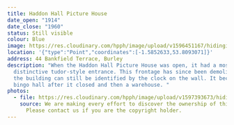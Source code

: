 ```yaml
---
title: Haddon Hall Picture House
date_open: "1914"
date_close: "1960"
status: Still visible
colour: Blue
image: https://res.cloudinary.com/hpph/image/upload/v1596451167/hidinginplainsight/haddonhallpicturehouse.svg
location: '{"type":"Point","coordinates":[-1.5852633,53.8093071]}'
address: 44 Bankfield Terrace, Burley
description: "When the Haddon Hall Picture House was open, it had a most
  distinctive tudor-style entrance. This frontage has since been demolished, but
  the building can still be identified by the clock on the wall. It became a
  bingo hall after it closed and then a warehouse. "
photos:
  - file: https://res.cloudinary.com/hpph/image/upload/v1597393673/hidinginplainsight/Haddon_Hall_Picture_House.jpg
    source: We are making every effort to discover the ownership of this photo.
      Please contact us if you are the copyright holder.
---
```

